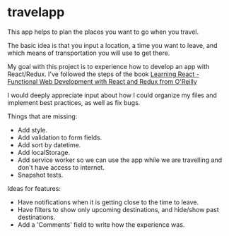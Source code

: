 # travelapp
This app helps to plan the places you want to go when you travel.

The basic idea is that you input a location, a time you want to leave, and which means of transportation you will use to get there.

My goal with this project is to experience how to develop an app with React/Redux. I've followed the steps of the book [Learning React - Functional Web Development with React and Redux from O'Reilly](http://shop.oreilly.com/product/0636920049579.do)

I would deeply appreciate input about how I could organize my files and implement best practices, as well as fix bugs.

Things that are missing:
- Add style.
- Add validation to form fields.
- Add sort by datetime.
- Add localStorage.
- Add service worker so we can use the app while we are travelling and don't have access to internet.
- Snapshot tests.

Ideas for features:
- Have notifications when it is getting close to the time to leave.
- Have filters to show only upcoming destinations, and hide/show past destinations.
- Add a 'Comments' field to write how the experience was.
